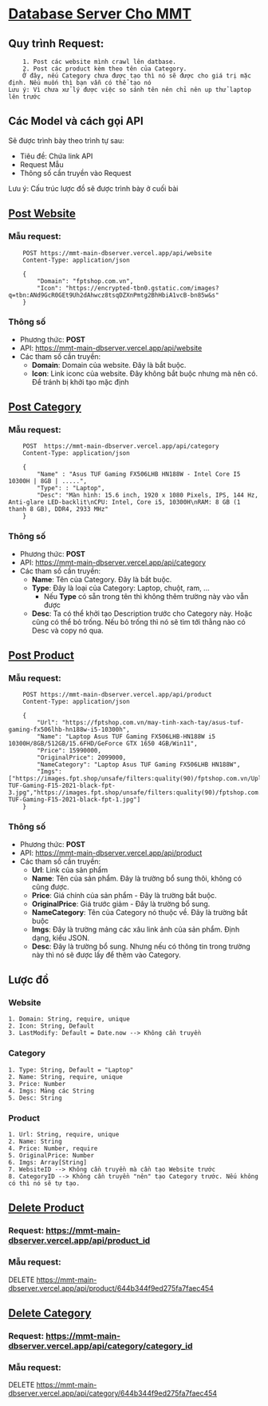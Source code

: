 # [Database Server Cho MMT](https://mmt-main-dbserver.vercel.app/)

## Quy trình Request:

        1. Post các website mình crawl lên datbase.
        2. Post các product kèm theo tên của Category.
        Ở đây, nếu Category chưa được tạo thì nó sẽ được cho giá trị mặc định. Nếu muốn thì bạn vẫn có thể tạo nó
    Lưu ý: Vì chưa xử lý được việc so sánh tên nên chỉ nên up thử laptop lên trước

## Các Model và cách gọi API

Sẽ được trình bày theo trình tự sau:

- Tiêu đề: Chứa link API
- Request Mẫu
- Thông số cần truyền vào Request

Lưu ý: Cấu trúc lược đồ sẽ được trình bày ở cuối bài

## [Post Website](https://mmt-main-dbserver.vercel.app/api/website)

### Mẫu request:

        POST https://mmt-main-dbserver.vercel.app/api/website
        Content-Type: application/json

        {
            "Domain": "fptshop.com.vn",
            "Icon": "https://encrypted-tbn0.gstatic.com/images?q=tbn:ANd9GcR0GEt9Uh2dAhwcz8tsqDZXnPmtg2BhHbiA1vcB-bn85w&s"
        }

### Thông số

- Phương thức: **POST**
- API: https://mmt-main-dbserver.vercel.app/api/website
- Các tham số cần truyền:
  - **Domain**: Domain của website. Đây là bắt buộc.
  - **Icon**: Link iconc của website. Đây không bắt buộc nhưng mà nên có. Để tránh bị khởi tạo mặc định

## [Post Category](https://mmt-main-dbserver.vercel.app/api/category)

### Mẫu request:

        POST  https://mmt-main-dbserver.vercel.app/api/category
        Content-Type: application/json

        {
            "Name" : "Asus TUF Gaming FX506LHB HN188W - Intel Core I5 10300H | 8GB | .....",
            "Type": : "Laptop",
            "Desc": "Màn hình: 15.6 inch, 1920 x 1080 Pixels, IPS, 144 Hz, Anti-glare LED-backlit\nCPU: Intel, Core i5, 10300H\nRAM: 8 GB (1 thanh 8 GB), DDR4, 2933 MHz"
        }

### Thông số

- Phương thức: **POST**
- API: https://mmt-main-dbserver.vercel.app/api/category
- Các tham số cần truyền:
  - **Name**: Tên của Category. Đây là bắt buộc.
  - **Type**: Đây là loại của Category: Laptop, chuột, ram, ...
    - Nếu **Type** có sẵn trong tên thì không thêm trường này vào vẫn được
  - **Desc**: Ta có thể khởi tạo Description trước cho Category này. Hoặc cũng có thể bỏ trống. Nếu bỏ trống thì nó sẽ tìm tới thằng nào có Desc và copy nó qua.

## [Post Product](https://mmt-main-dbserver.vercel.app/api/product)

### Mẫu request:

        POST https://mmt-main-dbserver.vercel.app/api/product
        Content-Type: application/json

        {
            "Url": "https://fptshop.com.vn/may-tinh-xach-tay/asus-tuf-gaming-fx506lhb-hn188w-i5-10300h",
            "Name": "Laptop Asus TUF Gaming FX506LHB-HN188W i5 10300H/8GB/512GB/15.6FHD/GeForce GTX 1650 4GB/Win11",
            "Price": 15990000,
            "OriginalPrice": 2099000,
            "NameCategory": "Laptop Asus TUF Gaming FX506LHB HN188W",
            "Imgs": ["https://images.fpt.shop/unsafe/filters:quality(90)/fptshop.com.vn/Uploads/images/2015/0511/ASUS-TUF-Gaming-F15-2021-black-fpt-3.jpg","https://images.fpt.shop/unsafe/filters:quality(90)/fptshop.com.vn/Uploads/images/2015/0511/ASUS-TUF-Gaming-F15-2021-black-fpt-1.jpg"]
        }

### Thông số

- Phương thức: **POST**
- API: https://mmt-main-dbserver.vercel.app/api/product
- Các tham số cần truyền:
  - **Url**: Link của sản phẩm
  - **Name**: Tên của sản phẩm. Đây là trường bổ sung thôi, không có cũng được.
  - **Price**: Giá chính của sản phẩm - Đây là trường bắt buộc.
  - **OriginalPrice**: Giá trước giảm - Đây là trường bổ sung.
  - **NameCategory**: Tên của Category nó thuộc về. Đây là trường bắt buộc
  - **Imgs**: Đây là trường mảng các xâu link ảnh của sản phẩm. Định dạng, kiểu JSON.
  - **Desc**: Đây là trường bổ sung. Nhưng nếu có thông tin trong trường này thì nó sẽ được lấy để thêm vào Category.

## Lược đồ

### Website

    1. Domain: String, require, unique
    2. Icon: String, Default
    3. LastModify: Default = Date.now --> Không cần truyền

### Category

    1. Type: String, Default = "Laptop"
    2. Name: String, require, unique
    3. Price: Number
    4. Imgs: Mảng các String
    5. Desc: String

### Product

    1. Url: String, require, unique
    2. Name: String
    4. Price: Number, require
    5. OriginalPrice: Number
    6. Imgs: Array[String]
    7. WebsiteID --> Không cần truyền mà cần tạo Website trước
    8. CategoryID --> Không cần truyền "nên" tạo Category trước. Nếu không có thì nó sẽ tự tạo.

## [Delete Product](https://mmt-main-dbserver.vercel.app/api/product)

### Request: https://mmt-main-dbserver.vercel.app/api/product_id

### Mẫu request:

DELETE https://mmt-main-dbserver.vercel.app/api/product/644b344f9ed275fa7faec454

## [Delete Category](https://mmt-main-dbserver.vercel.app/api/category)

### Request: https://mmt-main-dbserver.vercel.app/api/category/category_id

### Mẫu request:

DELETE https://mmt-main-dbserver.vercel.app/api/category/644b344f9ed275fa7faec454
